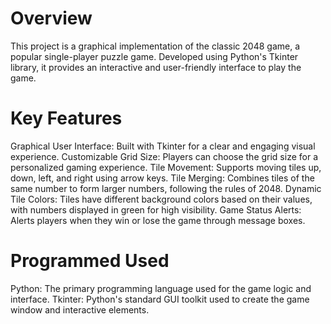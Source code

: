 # Overview
This project is a graphical implementation of the classic 2048 game, a popular single-player puzzle game. Developed using Python's Tkinter library, it provides an interactive and user-friendly interface to play the game.

# Key Features
Graphical User Interface: Built with Tkinter for a clear and engaging visual experience.
Customizable Grid Size: Players can choose the grid size for a personalized gaming experience.
Tile Movement: Supports moving tiles up, down, left, and right using arrow keys.
Tile Merging: Combines tiles of the same number to form larger numbers, following the rules of 2048.
Dynamic Tile Colors: Tiles have different background colors based on their values, with numbers displayed in green for high visibility.
Game Status Alerts: Alerts players when they win or lose the game through message boxes.

# Programmed Used
Python: The primary programming language used for the game logic and interface.
Tkinter: Python's standard GUI toolkit used to create the game window and interactive elements.
